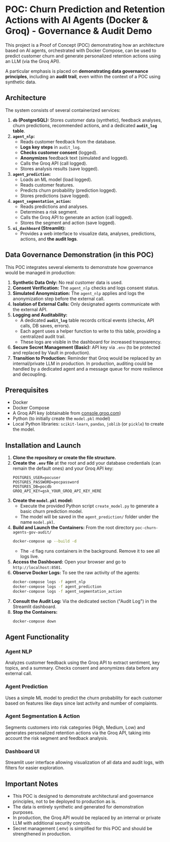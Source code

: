 # POC: Churn Prediction and Retention Actions with AI Agents (Docker & Groq) - Governance & Audit Demo

This project is a Proof of Concept (POC) demonstrating how an architecture based on AI agents, orchestrated with Docker Compose, can be used to predict customer churn and generate personalized retention actions using an LLM (via the Groq API).

A particular emphasis is placed on **demonstrating data governance principles**, including an **audit trail**, even within the context of a POC using synthetic data.

## Architecture

The system consists of several containerized services:

1.  **`db` (PostgreSQL):** Stores customer data (synthetic), feedback analyses, churn predictions, recommended actions, and a dedicated **`audit_log` table**.
2.  **`agent_nlp`:**
    *   Reads customer feedback from the database.
    *   **Logs key steps** in `audit_log`.
    *   **Checks customer consent** (logged).
    *   **Anonymizes** feedback text (simulated and logged).
    *   Calls the Groq API (call logged).
    *   Stores analysis results (save logged).
3.  **`agent_prediction`:**
    *   Loads an ML model (load logged).
    *   Reads customer features.
    *   Predicts churn probability (prediction logged).
    *   Stores predictions (save logged).
4.  **`agent_segmentation_action`:**
    *   Reads predictions and analyses.
    *   Determines a risk segment.
    *   Calls the Groq API to generate an action (call logged).
    *   Stores the segment and action (save logged).
5.  **`ui_dashboard` (Streamlit):**
    *   Provides a web interface to visualize data, analyses, predictions, actions, and **the audit logs**.

## Data Governance Demonstration (in this POC)

This POC integrates several elements to demonstrate how governance would be managed in production:

1.  **Synthetic Data Only:** No real customer data is used.
2.  **Consent Verification:** The `agent_nlp` checks and logs consent status.
3.  **Simulated Anonymization:** The `agent_nlp` applies and logs the anonymization step before the external call.
4.  **Isolation of External Calls:** Only designated agents communicate with the external API.
5.  **Logging and Auditability:**
    *   A dedicated **`audit_log`** table records critical events (checks, API calls, DB saves, errors).
    *   Each agent uses a helper function to write to this table, providing a centralized audit trail.
    *   These logs are visible in the dashboard for increased transparency.
6.  **Secure Secret Management (Basic):** API key via `.env` (to be protected and replaced by Vault in production).
7.  **Transition to Production:** Reminder that Groq would be replaced by an internal/private LLM in production. In production, auditing could be handled by a dedicated agent and a message queue for more resilience and decoupling.

## Prerequisites

*   Docker
*   Docker Compose
*   A Groq API key (obtainable from [console.groq.com](https://console.groq.com/))
*   Python (to initially create the `model.pkl` model)
*   Local Python libraries: `scikit-learn`, `pandas`, `joblib` (or `pickle`) to create the model.

## Installation and Launch

1.  **Clone the repository or create the file structure.**
2.  **Create the `.env` file** at the root and add your database credentials (can remain the default ones) and your Groq API key:
    ```env
    POSTGRES_USER=pocuser
    POSTGRES_PASSWORD=pocpassword
    POSTGRES_DB=pocdb
    GROQ_API_KEY=gsk_YOUR_GROQ_API_KEY_HERE
    ```
3.  **Create the `model.pkl` model:**
    *   Execute the provided Python script `create_model.py` to generate a basic churn prediction model.
    *   The model will be saved in the `agent_prediction/` folder under the name `model.pkl`.
4.  **Build and Launch the Containers:** From the root directory `poc-churn-agents-gov-audit/`
    ```bash
    docker-compose up --build -d
    ```
    *   The `-d` flag runs containers in the background. Remove it to see all logs live.
5.  **Access the Dashboard:** Open your browser and go to `http://localhost:8501`.
6.  **Observe Docker Logs:** To see the raw activity of the agents:
    ```bash
    docker-compose logs -f agent_nlp
    docker-compose logs -f agent_prediction
    docker-compose logs -f agent_segmentation_action
    ```
7.  **Consult the Audit Log:** Via the dedicated section ("Audit Log") in the Streamlit dashboard.
8.  **Stop the Containers:**
    ```bash
    docker-compose down
    ```

## Agent Functionality

### Agent NLP
Analyzes customer feedback using the Groq API to extract sentiment, key topics, and a summary. Checks consent and anonymizes data before any external call.

### Agent Prediction
Uses a simple ML model to predict the churn probability for each customer based on features like days since last activity and number of complaints.

### Agent Segmentation & Action
Segments customers into risk categories (High, Medium, Low) and generates personalized retention actions via the Groq API, taking into account the risk segment and feedback analysis.

### Dashboard UI
Streamlit user interface allowing visualization of all data and audit logs, with filters for easier exploration.

## Important Notes

- This POC is designed to demonstrate architectural and governance principles, not to be deployed to production as is.
- The data is entirely synthetic and generated for demonstration purposes.
- In production, the Groq API would be replaced by an internal or private LLM with additional security controls.
- Secret management (.env) is simplified for this POC and should be strengthened in production.